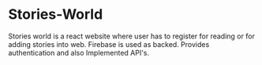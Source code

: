 # Stories-World
Stories world is a react website where user has to register for reading or for adding stories into web. Firebase is used as backed. Provides authentication and also Implemented API's.
